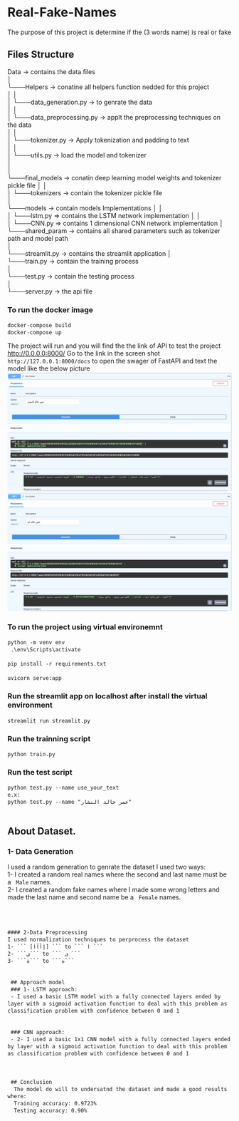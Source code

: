 # Real-Fake-Names
 The purpose of this project is determine if the (3 words name) is real or fake

 ## Files Structure   

  
  Data -> contains the data files   
│  
└───Helpers -> conatine all helpers function nedded for this project    
│   │  
│   └───data_generation.py -> to genrate the data  
│   │    
│   └───data_preprocessing.py -> applt the preprocessing techniques on the data   
│   │  
│   └───tokenizer.py -> Apply tokenization and padding to text  
│   │  
│   └───utils.py -> load the model and tokenizer  
│   
│       
└───final_models -> conatin deep learning model weights and tokenizer pickle file 
│   │  
│   └───tokenizers -> contain the tokenizer pickle file            
│       
└───models -> contain models Implementations 
│   │  
│   └───lstm.py => contains the LSTM network implementation 
│   │  
│   └───CNN.py => contains 1 dimensional CNN network implementation
│       
└───shared_param -> contains all shared parameters such as tokenizer path and model path               
│   
└───streamlit.py -> contains the streamlit application
│   
└───train.py -> contain the training process  
│   
└───test.py -> contain the testing process  
│  
└───server.py -> the api file  


### To run the docker image
```
docker-compose build
docker-compose up
```
The project will run and you will find the the link of API to test the project  
http://0.0.0.0:8000/
Go to the link in the screen shot ```http://127.0.0.1:8000/docs``` to open the swager of FastAPI and text the model like the below picture   
  ![Screenshot](images/test1.png)
  ![Screenshot](images/test2.png)  



### To run the project using virtual environemnt 
```
python -m venv env   
 .\env\Scripts\activate

pip install -r requirements.txt  

uvicorn serve:app  
```


### Run the streamlit app on localhost after install the virtual environment 
```
streamlit run streamlit.py
```
### Run the trainning script
```
python train.py
```
### Run the test script

```
python test.py --name use_your_text
e.x:
python test.py --name "عمر خالد النشار"


```
## About Dataset.
### 1- Data Generation
I used a random generation to genrate the dataset I used two ways:  
1- I created a random real names where the second and last name must be a ``` Male``` names.  
2- I created a random fake names where I made some wrong letters and made the last name and second name be a ``` Female``` names.   
```.    
 


#### 2-Data Preprocessing  
I used normalization techniques to perprocess the dataset
1- ``` [إأآا] ``` to ``` ا ```  
2- ```ي``` to ``` ى ```  
3- ```ة``` to ```ه```    

  
 ## Approach model  
 ### 1- LSTM approach:  
 - I used a basic LSTM model with a fully connected layers ended by layer with a sigmoid activation function to deal with this problem as classification problem with confidence between 0 and 1


 ### CNN approach:  
 - 2- I used a basic 1x1 CNN model with a fully connected layers ended by layer with a sigmoid activation function to deal with this problem as classification problem with confidence between 0 and 1



 ## Conclusion 
  The model do will to undersatnd the dataset and made a good results where:  
  Training accuracy: 0.9723%  
  Testing accuracy: 0.90%  
  
